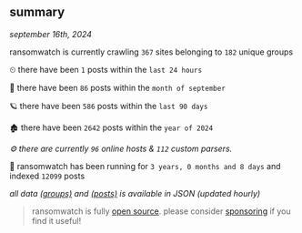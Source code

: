 
## summary
_september 16th, 2024_

ransomwatch is currently crawling `367` sites belonging to `182` unique groups

⏲ there have been `1` posts within the `last 24 hours`

🦈 there have been `86` posts within the `month of september`

🪐 there have been `586` posts within the `last 90 days`

🏚 there have been `2642` posts within the `year of 2024`

_⚙️ there are currently `96` online hosts & `112` custom parsers._

🦕 ransomwatch has been running for `3 years, 0 months and 8 days` and indexed `12099` posts

_all data  [(groups)](http://ransomwhat.telemetry.ltd/groups) and [(posts)](http://ransomwhat.telemetry.ltd/posts) is available in JSON (updated hourly)_

> ransomwatch is fully [open source](https://github.com/joshhighet/ransomwatch#ransomwatch--). please consider [sponsoring](https://github.com/sponsors/joshhighet) if you find it useful!
